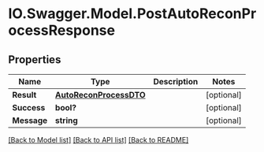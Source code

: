# IO.Swagger.Model.PostAutoReconProcessResponse
## Properties

Name | Type | Description | Notes
------------ | ------------- | ------------- | -------------
**Result** | [**AutoReconProcessDTO**](AutoReconProcessDTO.md) |  | [optional] 
**Success** | **bool?** |  | [optional] 
**Message** | **string** |  | [optional] 

[[Back to Model list]](../README.md#documentation-for-models) [[Back to API list]](../README.md#documentation-for-api-endpoints) [[Back to README]](../README.md)

